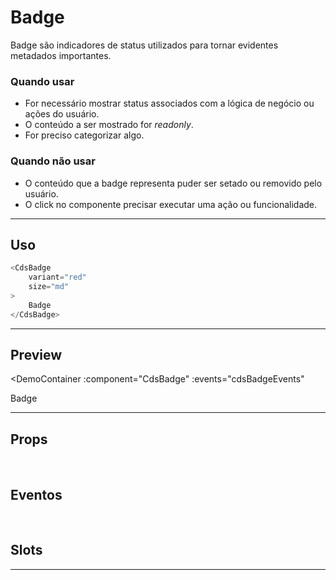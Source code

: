 # Badge

Badge são indicadores de status utilizados para tornar evidentes metadados importantes.

### Quando usar

- For necessário mostrar status associados com a lógica de negócio ou ações do usuário.
- O conteúdo a ser mostrado for *readonly*.
- For preciso categorizar algo.

### Quando não usar

- O conteúdo que a badge representa puder ser setado ou removido pelo usuário.
- O click no componente precisar executar uma ação ou funcionalidade.

---

## Uso

```js
<CdsBadge
	variant="red"
	size="md"
>
	Badge
</CdsBadge>
```

---

## Preview

<DemoContainer
	:component="CdsBadge"
	:events="cdsBadgeEvents"
>
Badge
</DemoContainer>

---

## Props

<APITable
	name="Badge"
	section="props"
/>

<br />

## Eventos

<APITable
	name="Badge"
	section="events"
/>
<br />

## Slots

<APITable
	name="Badge"
	section="slots"
/>

---

<script setup>
import { ref } from 'vue';
import CdsBadge from '@/components/Badge.vue';

const cdsBadgeEvents = [
	'click'
];
</script>

